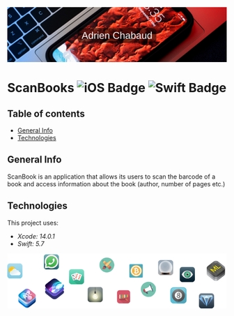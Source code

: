 <!--
  Title: ScanBooks
  Description: iOS App of a book scanning solution using Swift and SwiftUI
  Author: Adrien CHABAUD
 -->
 
 <img src="/Documentation/Adrien_banner_01.png">
 
 
 # ScanBooks ![iOS Badge](https://img.shields.io/badge/iOS-000000?style=for-the-badge&logo=ios&logoColor=white) ![Swift Badge](https://img.shields.io/badge/Swift%20Version-5-orange) 

## Table of contents
* [General Info](#general-info)
* [Technologies](#technologies)


## General Info

ScanBook is an application that allows its users to scan the barcode of a book and access information about the book (author, number of pages etc.)

<!---
<p align="center">
  <img src="/Documentation/tip-em_screenshot_1.png" width=300 hspace=20><img src="/Documentation/tip-em_screenshot_gif.gif" width=300><img src="/Documentation/tip-em_screenshot_2.png" width=300 hspace=20>
</p>


I started by making a low-fidelity prototype of the application and then passed to Figma to make the final high-fidelity prototype to know where to head.
I then made the initial UI with mock data before implementing the functionalities one by one, ending by the share feature using the `ShareLink()` function.
--->

## Technologies

This project uses:
* *Xcode: 14.0.1*
* *Swift: 5.7*

<p align="center">
  <img src="Documentation/readme-end-banner.png">
</p>
